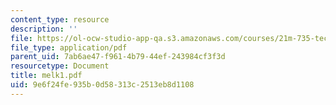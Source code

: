 ```yaml
---
content_type: resource
description: ''
file: https://ol-ocw-studio-app-qa.s3.amazonaws.com/courses/21m-735-technical-design-scenery-mechanisms-and-special-effects-spring-2004/9e6f24fe935b0d58313c2513eb8d1108_melk1.pdf
file_type: application/pdf
parent_uid: 7ab6ae47-f961-4b79-44ef-243984cf3f3d
resourcetype: Document
title: melk1.pdf
uid: 9e6f24fe-935b-0d58-313c-2513eb8d1108
---
```

